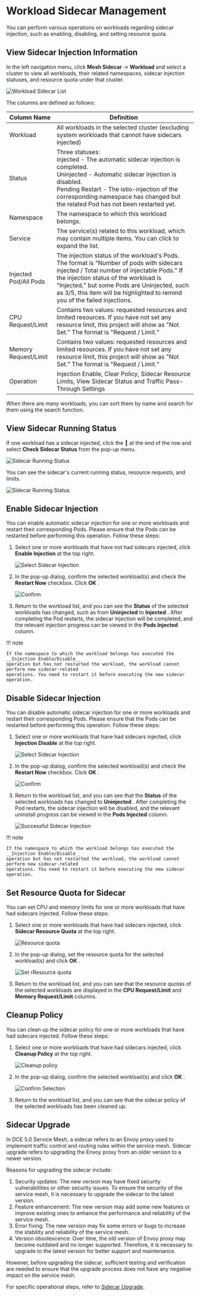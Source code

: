 # Workload Sidecar Management

You can perform various operations on workloads regarding sidecar injection, such as enabling,
disabling, and setting resource quota.

## View Sidecar Injection Information

In the left navigation menu, click __Mesh Sidecar__ -> __Workload__ and select a cluster to
view all workloads, their related namespaces, sidecar injection statuses, and resource quota under that cluster.

![Workload Sidecar List](https://docs.daocloud.io/daocloud-docs-images/docs/en/docs/mspider/images/wl-sidecar01.png)

The columns are defined as follows:

| Column Name | Definition |
| ----------- | ---------- |
| Workload    | All workloads in the selected cluster (excluding system workloads that cannot have sidecars injected) |
| Status      | Three statuses:<br />Injected - The automatic sidecar injection is completed.<br />Uninjected - Automatic sidecar injection is disabled.<br />Pending Restart - The istio-injection of the corresponding namespace has changed but the related Pod has not been restarted yet. |
| Namespace   | The namespace to which this workload belongs. |
| Service     | The service(s) related to this workload, which may contain multiple items. You can click to expand the list. |
| Injected Pod/All Pods | The injection status of the workload's Pods. The format is "Number of pods with sidecars injected / Total number of injectable Pods." If the injection status of the workload is "Injected," but some Pods are Uninjected, such as 3/5, this item will be highlighted to remind you of the failed injections. |
| CPU Request/Limit | Contains two values: requested resources and limited resources. If you have not set any resource limit, this project will show as "Not Set." The format is "Request / Limit." |
| Memory Request/Limit | Contains two values: requested resources and limited resources. If you have not set any resource limit, this project will show as "Not Set." The format is "Request / Limit." |
| Operation | Injection Enable, Clear Policy, Sidecar Resource Limits, View Sidecar Status and Traffic Pass-Through Settings |

When there are many workloads, you can sort them by name and search for them using the search function.

## View Sidecar Running Status

If one workload has a sidecar injected, click the __┇__ at the end of the row and
select __Check Sidecar Status__ from the pop-up menu.

![Sidecar Running Status](https://docs.daocloud.io/daocloud-docs-images/docs/en/docs/mspider/images/wl-sidecar02.png)

You can see the sidecar's current running status, resource requests, and limits.

![Sidecar Running Status](https://docs.daocloud.io/daocloud-docs-images/docs/en/docs/mspider/images/wl-sidecar02-01.png)

## Enable Sidecar Injection

You can enable automatic sidecar injection for one or more workloads and restart
their corresponding Pods. Please ensure that the Pods can be restarted before
performing this operation. Follow these steps:

1. Select one or more workloads that have not had sidecars injected, click __Enable Injection__ at the top right.

    ![Select Sidecar Injection](https://docs.daocloud.io/daocloud-docs-images/docs/en/docs/mspider/images/wl-sidecar03.png)

2. In the pop-up dialog, confirm the selected workload(s) and check the __Restart Now__ checkbox. Click __OK__ .

    ![Confirm](https://docs.daocloud.io/daocloud-docs-images/docs/en/docs/mspider/images/wl-sidecar04.png)

3. Return to the workload list, and you can see the __Status__ of the selected workloads
   has changed, such as from __Uninjected__ to __Injected__ . After completing the Pod restarts,
   the sidecar injection will be completed, and the relevant injection progress can be
   viewed in the __Pods Injected__ column.

!!! note

    If the namespace to which the workload belongs has executed the __Injection Enable/Disable__ 
    operation but has not restarted the workload, the workload cannot perform new sidecar-related
    operations. You need to restart it before executing the new sidecar operation.

## Disable Sidecar Injection

You can disable automatic sidecar injection for one or more workloads and restart
their corresponding Pods. Please ensure that the Pods can be restarted before performing
this operation. Follow these steps:

1. Select one or more workloads that have had sidecars injected, click __Injection Disable__ at the top right.

    ![Select Sidecar Injection](https://docs.daocloud.io/daocloud-docs-images/docs/en/docs/mspider/images/sc-disable01.png)

2. In the pop-up dialog, confirm the selected workload(s) and check the __Restart Now__ checkbox. Click __OK__ .

    ![Confirm](https://docs.daocloud.io/daocloud-docs-images/docs/en/docs/mspider/images/sc-disable02.png)

3. Return to the workload list, and you can see that the __Status__ of the selected workloads
   has changed to __Uninjected__ . After completing the Pod restarts, the sidecar injection will
   be disabled, and the relevant uninstall progress can be viewed in the __Pods Injected__ column.

    ![Successful Sidecar Injection](https://docs.daocloud.io/daocloud-docs-images/docs/en/docs/mspider/images/sc-disable03.png)

!!! note

    If the namespace to which the workload belongs has executed the __Injection Enable/Disable__ 
    operation but has not restarted the workload, the workload cannot perform new sidecar-related
    operations. You need to restart it before executing the new sidecar operation.

## Set Resource Quota for Sidecar

You can set CPU and memory limits for one or more workloads that have had sidecars injected. Follow these steps:

1. Select one or more workloads that have had sidecars injected, click __Sidecar Resource Quota__ at the top right.

    ![Resource quota](https://docs.daocloud.io/daocloud-docs-images/docs/en/docs/mspider/images/sc-disable01.png)

2. In the pop-up dialog, set the resource quota for the selected workload(s) and click __OK__ .

    ![Set rResource quota](https://docs.daocloud.io/daocloud-docs-images/docs/en/docs/mspider/images/wl-sidecar07.png)

3. Return to the workload list, and you can see that the resource quotas of the selected
   workloads are displayed in the __CPU Request/Limit__ and __Memory Request/Limit__ columns.

## Cleanup Policy

You can clean up the sidecar policy for one or more workloads that have had sidecars injected. Follow these steps:

1. Select one or more workloads that have had sidecars injected, click __Cleanup Policy__ at the top right.

    ![Cleanup policy](https://docs.daocloud.io/daocloud-docs-images/docs/en/docs/mspider/images/sc-disable01.png)

2. In the pop-up dialog, confirm the selected workload(s) and click __OK__ .

    ![Confirm Selection](https://docs.daocloud.io/daocloud-docs-images/docs/en/docs/mspider/images/wl-sidecar10.png)

3. Return to the workload list, and you can see that the sidecar policy of the selected workloads has been cleaned up.

## Sidecar Upgrade

In DCE 5.0 Service Mesh, a sidecar refers to an Envoy proxy used to implement traffic control
and routing rules within the service mesh. Sidecar upgrade refers to upgrading the Envoy proxy
from an older version to a newer version.

Reasons for upgrading the sidecar include:

1. Security updates: The new version may have fixed security vulnerabilities or other security issues.
   To ensure the security of the service mesh, it is necessary to upgrade the sidecar to the latest version.
2. Feature enhancement: The new version may add some new features or improve existing ones to enhance
   the performance and reliability of the service mesh.
3. Error fixing: The new version may fix some errors or bugs to increase the stability and reliability
   of the service mesh.
4. Version obsolescence: Over time, the old version of Envoy proxy may become outdated and no longer supported.
   Therefore, it is necessary to upgrade to the latest version for better support and maintenance.

However, before upgrading the sidecar, sufficient testing and verification are needed to ensure that
the upgrade process does not have any negative impact on the service mesh.

For specific operational steps, refer to [Sidecar Upgrade](../../install/sidecar-update.md).
